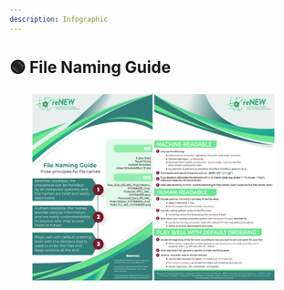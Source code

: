 ```yaml
---
description: Infographic
---
```


# 🟢 File Naming Guide

<div data-full-width="true">

<figure><img src="../../../.gitbook/assets/File_Naming_Guidelines.jpg" alt=""><figcaption></figcaption></figure>

</div>
